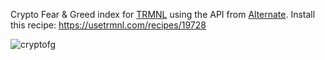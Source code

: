 Crypto Fear & Greed index for [TRMNL](https://github.com/usetrmnl) using the API from [Alternate](https://alternative.me). Install this recipe: https://usetrmnl.com/recipes/19728

![cryptofg](https://github.com/user-attachments/assets/5380e18e-d238-41be-b2a9-f35134941bf7)
